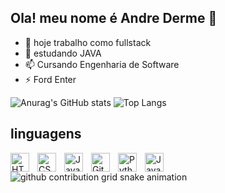 ## Ola! meu nome é Andre Derme 👋



- 🔭 hoje trabalho como fullstack
- 💬 estudando JAVA
- 📫 Cursando Engenharia de Software
- ⚡ Ford Enter 

![Anurag's GitHub stats](https://github-readme-stats.vercel.app/api?username=AndreDERME&show_icons=true&bg&theme=dark#gh-dark-mode-only) ![Top Langs](https://github-readme-stats.vercel.app/api/top-langs/?username=AndreDERME&layout=compact&theme=dark#gh-dark-mode-only)


##  linguagens 
<div>
  <img 
    align="left" 
    alt="HTML"
    title="HTML" 
    width="30px" 
    style="padding-right: 10px;" 
    src="https://cdn.jsdelivr.net/gh/devicons/devicon@latest/icons/html5/html5-original.svg" 
/>
<img 
    align="left" 
    alt="CSS" 
    title="CSS"
    width="30px" 
    style="padding-right: 10px;" 
    src="https://cdn.jsdelivr.net/gh/devicons/devicon@latest/icons/css3/css3-original.svg" 
/>
<img 
    align="left" 
    alt="JavaScript" 
    title="JavaScript"
    width="30px" 
    style="padding-right: 10px;" 
    src="https://cdn.jsdelivr.net/gh/devicons/devicon@latest/icons/javascript/javascript-original.svg" 
/>

<img 
    align="left" 
    alt="Git" 
    title="Git"
    width="30px" 
    style="padding-right: 10px;" 
    src="https://cdn.jsdelivr.net/gh/devicons/devicon@latest/icons/git/git-original.svg" 
/>
<img 
    align="left" 
    alt="Python" 
    title="Python"
    width="30px" 
    style="padding-right: 10px;" 
    src="https://cdn.jsdelivr.net/gh/devicons/devicon@latest/icons/python/python-original.svg" 
/>

<img
align="left"
alt="Java"
title="Java"
width="30px"
style="padding-right: 10px;"
src="https://cdn.jsdelivr.net/gh/devicons/devicon@latest/icons/java/java-original.svg"
/>
</div>

<picture align="center">
  <source media="(prefers-color-scheme: dark)" srcset="https://raw.githubusercontent.com/AndreDERME/AndreDERME/output/github-contribution-grid-snake-dark.svg">
  <source media="(prefers-color-scheme: light)" srcset="https://raw.githubusercontent.com/AndreDERME/AndreDERME/output/github-contribution-grid-snake-dark.svg">
  <img align="center" alt="github contribution grid snake animation" src="https://raw.githubusercontent.com/AndreDERME/AndreDERME/output/github-contribution-grid-snake.svg">
</picture>
